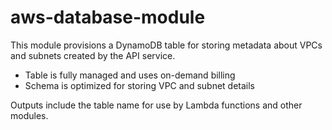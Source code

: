 # aws-database-module

This module provisions a DynamoDB table for storing metadata about VPCs and subnets created by the API service.
- Table is fully managed and uses on-demand billing
- Schema is optimized for storing VPC and subnet details

Outputs include the table name for use by Lambda functions and other modules.

